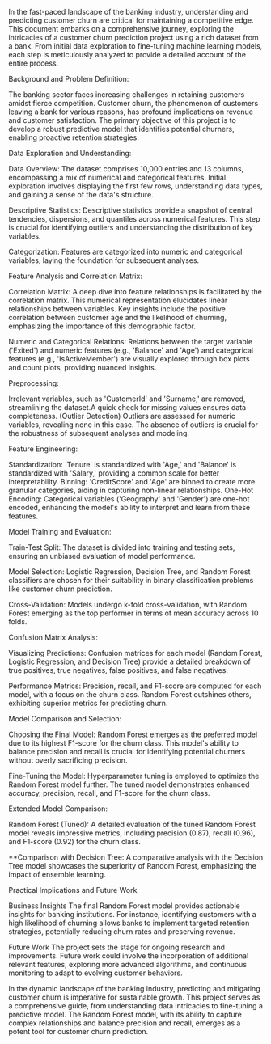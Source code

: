 In the fast-paced landscape of the banking industry, understanding and predicting customer churn are critical for maintaining a competitive edge. This document embarks on a comprehensive journey, exploring the intricacies of a customer churn prediction project using a rich dataset from a bank. From initial data exploration to fine-tuning machine learning models, each step is meticulously analyzed to provide a detailed account of the entire process.

 Background and Problem Definition:

The banking sector faces increasing challenges in retaining customers amidst fierce competition. Customer churn, the phenomenon of customers leaving a bank for various reasons, has profound implications on revenue and customer satisfaction. The primary objective of this project is to develop a robust predictive model that identifies potential churners, enabling proactive retention strategies.

 Data Exploration and Understanding:

Data Overview: The dataset comprises 10,000 entries and 13 columns, encompassing a mix of numerical and categorical features. Initial exploration involves displaying the first few rows, understanding data types, and gaining a sense of the data's structure.

Descriptive Statistics: Descriptive statistics provide a snapshot of central tendencies, dispersions, and quantiles across numerical features. This step is crucial for identifying outliers and understanding the distribution of key variables.

Categorization: Features are categorized into numeric and categorical variables, laying the foundation for subsequent analyses.

Feature Analysis and Correlation Matrix:

Correlation Matrix: A deep dive into feature relationships is facilitated by the correlation matrix. This numerical representation elucidates linear relationships between variables. Key insights include the positive correlation between customer age and the likelihood of churning, emphasizing the importance of this demographic factor.

Numeric and Categorical Relations: Relations between the target variable ('Exited') and numeric features (e.g., 'Balance' and 'Age') and categorical features (e.g., 'IsActiveMember') are visually explored through box plots and count plots, providing nuanced insights.

Preprocessing:

Irrelevant variables, such as 'CustomerId' and 'Surname,' are removed, streamlining the dataset.A quick check for missing values ensures data completeness. (Outlier Detection) Outliers are assessed for numeric variables, revealing none in this case. The absence of outliers is crucial for the robustness of subsequent analyses and modeling.

Feature Engineering:

Standardization: 'Tenure' is standardized with 'Age,' and 'Balance' is standardized with 'Salary,' providing a common scale for better interpretability.
Binning: 'CreditScore' and 'Age' are binned to create more granular categories, aiding in capturing non-linear relationships.
One-Hot Encoding: Categorical variables ('Geography' and 'Gender') are one-hot encoded, enhancing the model's ability to interpret and learn from these features.

 Model Training and Evaluation:

Train-Test Split: The dataset is divided into training and testing sets, ensuring an unbiased evaluation of model performance.

Model Selection: Logistic Regression, Decision Tree, and Random Forest classifiers are chosen for their suitability in binary classification problems like customer churn prediction.

Cross-Validation: Models undergo k-fold cross-validation, with Random Forest emerging as the top performer in terms of mean accuracy across 10 folds.

Confusion Matrix Analysis:

Visualizing Predictions: Confusion matrices for each model (Random Forest, Logistic Regression, and Decision Tree) provide a detailed breakdown of true positives, true negatives, false positives, and false negatives.

Performance Metrics: Precision, recall, and F1-score are computed for each model, with a focus on the churn class. Random Forest outshines others, exhibiting superior metrics for predicting churn.

Model Comparison and Selection:

Choosing the Final Model: Random Forest emerges as the preferred model due to its highest F1-score for the churn class. This model's ability to balance precision and recall is crucial for identifying potential churners without overly sacrificing precision.

Fine-Tuning the Model: Hyperparameter tuning is employed to optimize the Random Forest model further. The tuned model demonstrates enhanced accuracy, precision, recall, and F1-score for the churn class.

 Extended Model Comparison:

Random Forest (Tuned): A detailed evaluation of the tuned Random Forest model reveals impressive metrics, including precision (0.87), recall (0.96), and F1-score (0.92) for the churn class.

**Comparison with Decision Tree: A comparative analysis with the Decision Tree model showcases the superiority of Random Forest, emphasizing the impact of ensemble learning.

Practical Implications and Future Work

Business Insights
The final Random Forest model provides actionable insights for banking institutions. For instance, identifying customers with a high likelihood of churning allows banks to implement targeted retention strategies, potentially reducing churn rates and preserving revenue.

Future Work
The project sets the stage for ongoing research and improvements. Future work could involve the incorporation of additional relevant features, exploring more advanced algorithms, and continuous monitoring to adapt to evolving customer behaviors.


In the dynamic landscape of the banking industry, predicting and mitigating customer churn is imperative for sustainable growth. This project serves as a comprehensive guide, from understanding data intricacies to fine-tuning a predictive model. The Random Forest model, with its ability to capture complex relationships and balance precision and recall, emerges as a potent tool for customer churn prediction.
